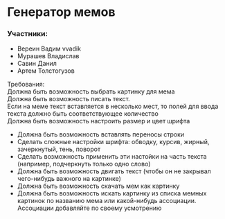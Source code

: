 # Генератор мемов

### Участники:
- Вереин Вадим vvadik
- Мурашев Владислав
- Савин Данил
- Артем Толстогузов

Требования:  
Должна быть возможность выбрать картинку для мема  
Должна быть возможность писать текст.   
Если на меме текст вставляется в несколько мест, то полей для ввода текста должно быть соответствующее количество  
Должна быть возможность настроить размер и цвет шрифта  
* Должна быть возможность вставлять переносы строки
* Сделать сложные настройки шрифта: обводку, курсив, жирный, зачеркнутый, тень, поворот
* Сделать возможность применить эти настойки на часть текста (например, подчеркнуть только одно слово)
* Должна быть возможность двигать текст (чтобы он не закрывал чего-нибудь важного на картинке)
* Должна быть возможность скачать мем как картинку
* Должна быть возможность искать картинку из списка мемных картинок по названию мема или какой-нибудь ассоциации. Ассоциации добавляйте по своему усмотрению
